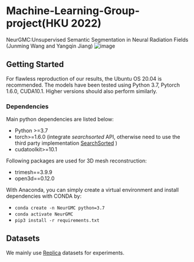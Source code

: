 # Machine-Learning-Group-project(HKU 2022)
NeurGMC:Unsupervised Semantic Segmentation in Neural Radiation Fields 
(Junming Wang and Yangqin Jiang)
![image](https://user-images.githubusercontent.com/51500826/204769202-183db1f4-906c-4869-807e-e6c2055d7d03.png)

## Getting Started

For flawless reproduction of our results, the Ubuntu OS 20.04 is recommended. The models have been tested using Python 3.7, Pytorch 1.6.0, CUDA10.1. Higher versions should also perform similarly.

### Dependencies
Main python dependencies are listed below:
- Python >=3.7
- torch>=1.6.0 (integrate *searchsorted* API, otherwise need to use the third party implementation [SearchSorted](https://github.com/aliutkus/torchsearchsorted) )
- cudatoolkit>=10.1

Following packages are used for 3D mesh reconstruction:
- trimesh==3.9.9
- open3d==0.12.0

With Anaconda, you can simply create a virtual environment and install dependencies with CONDA by:
- `conda create -n NeurGMC python=3.7`
- `conda activate NeurGMC`
- `pip3 install -r requirements.txt`

## Datasets
We mainly use [Replica](https://github.com/facebookresearch/Replica-Dataset) datasets for experiments.

